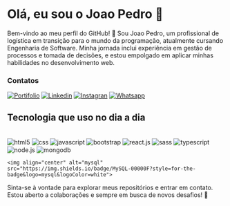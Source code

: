 
# Olá, eu sou o Joao Pedro 🤙

Bem-vindo ao meu perfil do GitHub! 👋 Sou Joao Pedro, um profissional de logística em transição para o mundo da programação, atualmente cursando Engenharia de Software. Minha jornada inclui experiência em gestão de processos e tomada de decisões, e estou empolgado em aplicar minhas habilidades no desenvolvimento web.

### Contatos
[![Portifolio](https://img.shields.io/website?label=portifoliojoao.com&style=for-the-badge&url=https://portifoliojoao.netlify.app/)](https://portifoliojoao.netlify.app/)
[![Linkedin](https://img.shields.io/badge/LinkedIn-0077B5?style=for-the-badge&logo=linkedin&logoColor=white)](https://www.linkedin.com/in/joao-pedro-costa-braga-65462321a/)
[![Instagran](https://img.shields.io/badge/Instagram-E4405F?style=for-the-badge&logo=instagram&logoColor=white)](https://www.instagram.com/braga.j/)
[![Whatsapp](https://img.shields.io/badge/WhatsApp-25D366?style=for-the-badge&logo=whatsapp&logoColor=white)](https://api.whatsapp.com/send?phone=5593991866606&text=Ola%2C%20vi%20seu%20perfil%20no%20GitHUb)



## Tecnologia que uso no dia a dia

<div style="display: iline_block"><br>
    <img align="center" alt="html5" src="https://img.shields.io/badge/HTML-239120?style=for-the-badge&logo=html5&logoColor=white"> 
    <img align="center" alt="css" src="https://img.shields.io/badge/CSS-239120?&style=for-the-badge&logo=css3&logoColor=white"> 
    <img align="center" alt="javascript" src="https://img.shields.io/badge/JavaScript-F7DF1E?style=for-the-badge&logo=javascript&logoColor=black"> 
    <img align="center" alt="bootstrap" src="https://img.shields.io/badge/Bootstrap-563D7C?style=for-the-badge&logo=bootstrap&logoColor=white">
    <img align="center" alt="react.js" src="https://img.shields.io/badge/React-20232A?style=for-the-badge&logo=react&logoColor=61DAFB">
    <img align="center" alt="sass" src="https://img.shields.io/badge/Sass-CC6699?style=for-the-badge&logo=sass&logoColor=white">
    <img align="center" alt="typescript" src="https://img.shields.io/badge/TypeScript-007ACC?style=for-the-badge&logo=typescript&logoColor=white">
    <img align="center" alt="node.js" src="https://img.shields.io/badge/Node.js-43853D?style=for-the-badge&logo=node.js&logoColor=white">
    <img align="center" alt="mongodb" src="https://img.shields.io/badge/MongoDB-4EA94B?style=for-the-badge&logo=mongodb&logoColor=white">

    
    <img align="center" alt="mysql" src="https://img.shields.io/badge/MySQL-00000F?style=for-the-badge&logo=mysql&logoColor=white">
</div>


Sinta-se à vontade para explorar meus repositórios e entrar em contato. Estou aberto a colaborações e sempre em busca de novos desafios! 🚀




